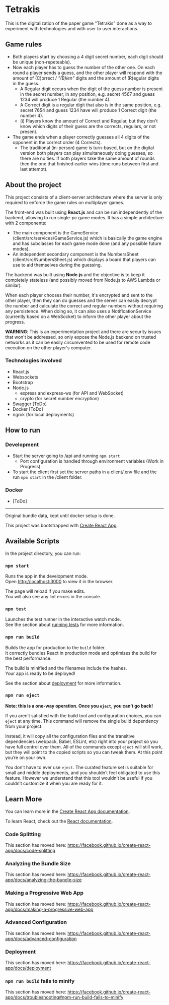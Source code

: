 # Tetrakis

This is the digitalization of the paper game "Tetrakis" done as a way to experiment with technologies and with user to 
user interactions.

## Game rules
* Both players start by choosing a 4 digit secret number, each digit should be unique (non-repeteable).
* Now each player has to guess the number of the other one. On each round a player sends a guess, 
and the other player will respond with the amount of (C)orrect / *"(B)ien"* digits and 
the amount of (R)egular digits in the guess.
  * A Regular digit occurs when the digit of the guess number is present in the secret number, in any position, e.g. 
  secret 4567 and guess 1234 will produce 1 Regular (the number 4).   
  * A Correct digit is a regular digit that also is in the same position, e.g. secret 7654 and guess 1234 have 
  will produce 1 Correct digit (the number 4).
  * (i) Players know the amount of Correct and Regular, but they don't know which digits of their guess are the corrects, regulars, or not present.
* The game ends when a player correctly guesses all 4 digits of the opponent in the correct order (4 Corrects).
  * The traditional (in-person) game is turn-based, but on the digital version both players can play simultaneously doing guesses, so there are no ties. 
  If both players take the same amount of rounds then the one that finished earlier wins (time runs between first and last attempt).

## About the project

This project consists of a client-server architecture where the server is only required to enforce the game rules on multiplayer games.

The front-end was built using **React.js** and can be run independently of the backend, allowing to run single-pc game modes.
It has a simple architecture with 2 components:
* The main component is the GameService (client/src/services/GameService.js) which is basically the game engine and has 
subclasses for each game mode done (and any possible future modes).
* An independent secondary component is the NumbersSheet (client/src/NumbersSheet.js) which displays a board that players
can use to aid themselves during the guessing.

The backend was built using **Node.js** and the objective is to keep it completely stateless (and possibly moved from Node.js 
to AWS Lambda or similar).

When each player chooses their number, it's encrypted and sent to the other player, then they can do guesses and the server 
can easily decrypt the number and calculate the correct and regular numbers without requiring any persistence. When doing so,
it can also uses a NotificationService (currently based on a WebSocket) to inform the other player about the progress.

**WARNING**: This is an experimentation project and there are security issues that won't be addressed, so only expose the Node.js 
backend on trusted networks as it can be easily circumvented to be used for remote code execution on the other player's computer.

### Technologies involved
* React.js
* Websockets
* Bootstrap
* Node.js
  * express and express-ws (for API and WebSocket)
  * crypto (for secret number encryption)
* Swagger [ToDo]
* Docker [ToDo]
* ngrok (for local deployments)

## How to run

### Development
* Start the server going to /api and running `npm start` 
  * Port configuration is handled through environment variables (Work in Progress).
* To start the client first set the server paths in a client/.env file and the run `npm start` in the /client folder.


### Docker
* [ToDo]


----
Original bundle data, kept until docker setup is done.

This project was bootstrapped with [Create React App](https://github.com/facebook/create-react-app).

## Available Scripts

In the project directory, you can run:

### `npm start`

Runs the app in the development mode.<br />
Open [http://localhost:3000](http://localhost:3000) to view it in the browser.

The page will reload if you make edits.<br />
You will also see any lint errors in the console.

### `npm test`

Launches the test runner in the interactive watch mode.<br />
See the section about [running tests](https://facebook.github.io/create-react-app/docs/running-tests) for more information.

### `npm run build`

Builds the app for production to the `build` folder.<br />
It correctly bundles React in production mode and optimizes the build for the best performance.

The build is minified and the filenames include the hashes.<br />
Your app is ready to be deployed!

See the section about [deployment](https://facebook.github.io/create-react-app/docs/deployment) for more information.

### `npm run eject`

**Note: this is a one-way operation. Once you `eject`, you can’t go back!**

If you aren’t satisfied with the build tool and configuration choices, you can `eject` at any time. This command will remove the single build dependency from your project.

Instead, it will copy all the configuration files and the transitive dependencies (webpack, Babel, ESLint, etc) right into your project so you have full control over them. All of the commands except `eject` will still work, but they will point to the copied scripts so you can tweak them. At this point you’re on your own.

You don’t have to ever use `eject`. The curated feature set is suitable for small and middle deployments, and you shouldn’t feel obligated to use this feature. However we understand that this tool wouldn’t be useful if you couldn’t customize it when you are ready for it.

## Learn More

You can learn more in the [Create React App documentation](https://facebook.github.io/create-react-app/docs/getting-started).

To learn React, check out the [React documentation](https://reactjs.org/).

### Code Splitting

This section has moved here: https://facebook.github.io/create-react-app/docs/code-splitting

### Analyzing the Bundle Size

This section has moved here: https://facebook.github.io/create-react-app/docs/analyzing-the-bundle-size

### Making a Progressive Web App

This section has moved here: https://facebook.github.io/create-react-app/docs/making-a-progressive-web-app

### Advanced Configuration

This section has moved here: https://facebook.github.io/create-react-app/docs/advanced-configuration

### Deployment

This section has moved here: https://facebook.github.io/create-react-app/docs/deployment

### `npm run build` fails to minify

This section has moved here: https://facebook.github.io/create-react-app/docs/troubleshooting#npm-run-build-fails-to-minify
